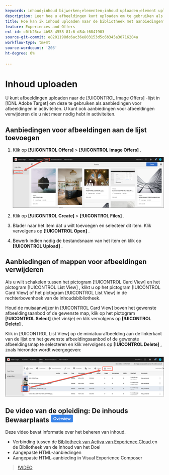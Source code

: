 ```yaml
---
keywords: inhoud;inhoud bijwerken;elementen;inhoud uploaden;element uploaden
description: Leer hoe u afbeeldingen kunt uploaden om te gebruiken als afbeeldingsaanbiedingen in Adobe Target.
title: Hoe kan ik inhoud uploaden naar de bibliotheek met aanbiedingen?
feature: Experiences and Offers
exl-id: c0fb26ca-4b98-4558-81c6-d84cf6841903
source-git-commit: e8201198dc6ac36e803153d5c6b345a30716204a
workflow-type: tm+mt
source-wordcount: '203'
ht-degree: 0%

---
```


# Inhoud uploaden

U kunt afbeeldingen uploaden naar de [!UICONTROL Image Offers] -lijst in [!DNL Adobe Target] om deze te gebruiken als aanbiedingen voor afbeeldingen in activiteiten. U kunt ook aanbiedingen voor afbeeldingen verwijderen die u niet meer nodig hebt in activiteiten.

## Aanbiedingen voor afbeeldingen aan de lijst toevoegen

1. Klik op **[!UICONTROL Offers]** > **[!UICONTROL Image Offers]** .

   ![ Aanbiedingen > Aanbiedingen van het Beeld ](/help/main/c-experiences/c-manage-content/assets/image-offers-tab.png)

1. Klik op **[!UICONTROL Create]** > **[!UICONTROL Files]** .
1. Blader naar het item dat u wilt toevoegen en selecteer dit item. Klik vervolgens op **[!UICONTROL Open]** .
1. Bewerk indien nodig de bestandsnaam van het item en klik op **[!UICONTROL Upload]** .

## Aanbiedingen of mappen voor afbeeldingen verwijderen

Als u wilt schakelen tussen het pictogram [!UICONTROL Card View] en het pictogram [!UICONTROL List View] , klikt u op het pictogram [!UICONTROL Card View] of het pictogram [!UICONTROL List View] in de rechterbovenhoek van de inhoudsbibliotheek.

Houd de muisaanwijzer in [!UICONTROL Card View] boven het gewenste afbeeldingsaanbod of de gewenste map, klik op het pictogram **[!UICONTROL Select]** (het vinkje) en klik vervolgens op **[!UICONTROL Delete]** .

Klik in [!UICONTROL List View] op de miniatuurafbeelding aan de linkerkant van de lijst om het gewenste afbeeldingsaanbod of de gewenste afbeeldingsmap te selecteren en klik vervolgens op **[!UICONTROL Delete]** , zoals hieronder wordt weergegeven:

![ Schrap geselecteerd punt ](/help/main/c-experiences/c-manage-content/assets/delete-image-offer.png)

## De video van de opleiding: De inhouds Bewaarplaats ![ badge van het Overzicht ](/help/main/assets/overview.png)

Deze video bevat informatie over het beheren van inhoud.

* Verbinding tussen de [ Bibliotheek van Activa van Experience Cloud ](https://experienceleague.adobe.com/docs/core-services/interface/assets/creative-cloud.html) en de Bibliotheek van de Inhoud van het Doel
* Aangepaste HTML-aanbiedingen
* Aangepaste HTML-aanbieding in Visual Experience Composer

>[!VIDEO](https://video.tv.adobe.com/v/17387)
